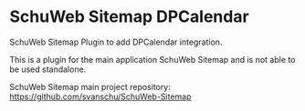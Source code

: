 # SchuWeb Sitemap DPCalendar
SchuWeb Sitemap Plugin to add DPCalendar integration.

This is a plugin for the main application SchuWeb Sitemap and is not able to be used standalone.

SchuWeb Sitemap main project repository: https://github.com/svanschu/SchuWeb-Sitemap
